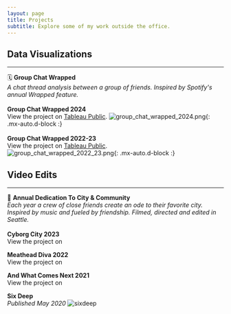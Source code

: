 ```yaml
---
layout: page
title: Projects
subtitle: Explore some of my work outside the office.
---
```


## Data Visualizations
***
🗓️ **Group Chat Wrapped**<br/>
*A chat thread analysis between a group of friends. Inspired by Spotify's annual Wrapped feature.*<br/><br/>
**Group Chat Wrapped 2024**<br/>
View the project on [Tableau Public](https://public.tableau.com/views/GroupChatWrapped2024_17476120121300/Cover?:language=en-US&:sid=&:redirect=auth&:display_count=n&:origin=viz_share_link).
![group_chat_wrapped_2024.png](https://biancaliebhaber.github.io/assets/img/group_chat_wrapped_2024.png){: .mx-auto.d-block :}<br/><br/>
**Group Chat Wrapped 2022-23**<br/>
View the project on [Tableau Public](https://public.tableau.com/views/GroupChatWrappedDesktop/Cover?:language=en-US&:sid=&:display_count=n&:origin=viz_share_link).<br/>
![group_chat_wrapped_2022_23.png](https://biancaliebhaber.github.io/assets/img/group_chat_wrapped_2022_23.png){: .mx-auto.d-block :}

## Video Edits
***
🎥 **Annual Dedication To City & Community**<br/>
*Each year a crew of close friends create an ode to their favorite city. Inspired by music and fueled by friendship. Filmed, directed and edited in Seattle.*<br/><br/>
**Cyborg City 2023**<br/>
View the project on

**Meathead Diva 2022**<br/>
View the project on

**And What Comes Next 2021**<br/>
View the project on

**Six Deep**<br/>
*Published May 2020*
![sixdeep](https://github.com/user-attachments/assets/4e2e1ab0-08c7-4e97-822a-47470d2f164f)



